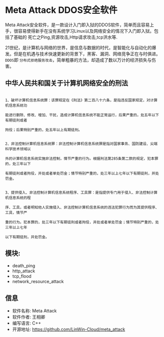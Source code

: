 # Meta Attack DDOS安全软件
Meta Attack安全软件，是一款设计入门即入狱的DDOS软件，简单而且容易上手，很容易使得新手在没有系统学习Linux以及网络安全的情况下入门即入狱。包括了基础的 死亡之Ping,资源攻击,Http请求攻击,tcp洪水等.

21世纪，是计算机与网络的世界，是信息与数据的时代，是智能化与自动化的爆发。但是在机遇与技术快速更新的背景下，黑客、漏洞、网络竞争正在与时俱进。```DDOS```即 ```分布式拒绝服务攻击```，简单粗暴的方法，却造成了数以万计的经济损失与伤害。

## 中华人民共和国关于计算机网络安全的刑法
```

1、破坏计算机信息系统罪：该罪规定在《刑法》第二百八十六条，是指违反国家规定，对计算机信息系统功

能进行删除、修改、增加、干扰，造成计算机信息系统不能正常运行，后果严重的，处五年以下有期徒刑或者

拘役；后果特别严重的，处五年以上有期徒刑。


2、非法控制计算机信息系统罪：非法控制计算机信息系统罪是指对国家事务、国防建设、尖端科学技术领域以

外的计算机信息系统实施非法控制，情节严重的行为。根据刑法第285条第二款的规定，犯本罪的，处三年以下

有期徒刑或者拘役，并处或者单处罚金；情节特别严重的，处三年以上七年以下有期徒刑，并处罚金。


3、提供侵入、非法控制计算机信息系统程序、工具罪：是指提供专门用于侵入、非法控制计算机信息系统的程

序、工具，或者明知他人实施侵入、非法控制计算机信息系统的违法犯罪行为而为其提供程序、工具，情节严

重的行为。犯本罪的，处三年以下有期徒刑或者拘役，并处或者单处罚金；情节特别严重的，处三年以上七年

以下有期徒刑，并处罚金。 
```

## 模块:
- death_ping
- http_attack
- tcp_flood
- network_resource_attack

## 信息
- 软件名称: Meta Attack
- 软件作者: 王相卿
- 编写语言: C++
- 开源地址: https://github.com/LinWin-Cloud/meta_attack


